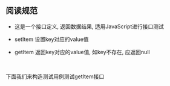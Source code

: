 ## 阅读规范

* 这是一个接口定义, 返回数据结果, 适用JavaScript进行接口测试

* setItem 设置key对应的value值

* getItem 返回key对应的value值, 如key不存在, 应返回null

<br />

下面我们来构造测试用例测试getItem接口
